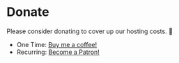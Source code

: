 # Donate

Please consider donating to cover up our hosting costs. 🙏

- One Time: [Buy me a coffee!](https://www.buymeacoffee.com/swap)
- Recurring: [Become a Patron!](https://www.patreon.com/swapnilagarwal)
